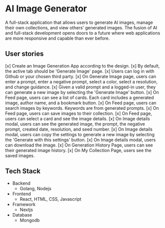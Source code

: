 # AI Image Generator

A full-stack application that allows users to generate AI images, manage their own collections, and view others' generated images. The fusion of AI and full-stack development opens doors to a future where web applications are more responsive and capable than ever before.

## User stories

[x] Create an Image Generation App according to the design.
[x] By default, the active tab should be 'Generate Image' page.
[x] Users can log in with Github or your chosen third party.
[x] On Generate Image page, users can enter a prompt, enter a negative prompt, select a color, select a resolution, and change guidance.
[x] Given a valid prompt and a logged-in user, they can generate a new image by selecting the 'Generate Image' button.
[x] On Feed page, users can see a list of cards. Each card includes a generated image, author name, and a bookmark button.
[x] On Feed page, users can search images by keywords. Keywords are from generated prompts.
[x] On Feed page, users can save images to their collection.
[x] On Feed page, users can select a card and see the image details.
[x] On Image details modal, users can see the generated image, the prompt, the negative prompt, created date, resolution, and seed number.
[x] On Image details modal, users can copy the settings to generate a new image by selecting the 'Generate with this settings' button.
[x] On Image details modal, users can download the image.
[x] On Generation History Page, users can see their generated image history.
[x] On My Collection Page, users see the saved images.

## Tech Stack

- Backend
  - Golang, Nodejs
- Frontend
  - React, HTML, CSS, Javascript
- Framework
  - Nextjs
- Database
  - Mongodb
